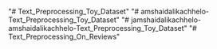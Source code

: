 "# Text_Preprocessing_Toy_Dataset" 
"# amshaidalikachhelo-Text_Preprocessing_Toy_Dataset" 
"# jamshaidalikachhelo-amshaidalikachhelo-Text_Preprocessing_Toy_Dataset" 
"# Text_Preprocessing_On_Reviews" 
